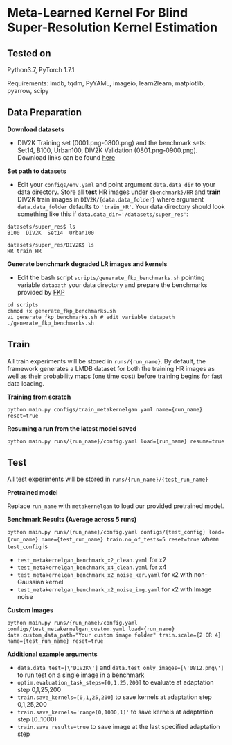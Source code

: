 # Meta-Learned Kernel For Blind Super-Resolution Kernel Estimation

## Tested on

Python3.7, PyTorch 1.7.1

Requirements: lmdb, tqdm, PyYAML, imageio, learn2learn, matplotlib, pyarrow, scipy

## Data Preparation


**Download datasets**

* DIV2K Training set (0001.png-0800.png) and the benchmark sets: Set14, B100, Urban100, DIV2K Validation (0801.png-0900.png). Download links can be found [here](https://github.com/xinntao/BasicSR/blob/master/docs/DatasetPreparation.md#common-image-sr-datasets)

**Set path to datasets**

* Edit your `configs/env.yaml` and point argument `data.data_dir` to your data directory. Store all **test** HR images under `{benchmark}/HR` and **train** DIV2K train images in `DIV2K/{data.data_folder}` where argument `data.data_folder` defaults to `'train_HR'`. Your data directory should look something like this if `data.data_dir='/datasets/super_res'`:
```
datasets/super_res$ ls
B100  DIV2K  Set14  Urban100

datasets/super_res/DIV2K$ ls
HR train_HR
```

**Generate benchmark degraded LR images and kernels**

* Edit the bash script `scripts/generate_fkp_benchmarks.sh` pointing variable `datapath` your data directory and prepare the benchmarks provided by [FKP](https://github.com/JingyunLiang/FKP) 

```
cd scripts
chmod +x generate_fkp_benchmarks.sh
vi generate_fkp_benchmarks.sh # edit variable datapath
./generate_fkp_benchmarks.sh
```

## Train

All train experiments will be stored in `runs/{run_name}`. By default, the framework generates a LMDB dataset for both the training HR images as well as their probability maps (one time cost) before training begins for fast data loading.

**Training from scratch**

`python main.py configs/train_metakernelgan.yaml name={run_name} reset=true`

**Resuming a run from the latest model saved**

`python main.py runs/{run_name}/config.yaml load={run_name} resume=true`

## Test

All test experiments will be stored in `runs/{run_name}/{test_run_name}`

**Pretrained model**

Replace `run_name` with `metakernelgan` to load our provided pretrained model.

**Benchmark Results (Average across 5 runs)**

`python main.py runs/{run_name}/config.yaml configs/{test_config} load={run_name} name={test_run_name} train.no_of_tests=5 reset=true`
where `test_config` is
- `test_metakernelgan_benchmark_x2_clean.yaml` for x2 
- `test_metakernelgan_benchmark_x4_clean.yaml` for x4 
- `test_metakernelgan_benchmark_x2_noise_ker.yaml` for x2 with non-Gaussian kernel 
- `test_metakernelgan_benchmark_x2_noise_img.yaml` for x2 with Image noise 

**Custom Images**

`python main.py runs/{run_name}/config.yaml configs/test_metakernelgan_custom.yaml load={run_name} data.custom_data_path="Your custom image folder" train.scale={2 OR 4} name={test_run_name} reset=true`

**Additional example arguments**

- `data.data_test=[\'DIV2K\']` and `data.test_only_images=[\'0812.png\']` to run test on a single image in a benchmark
- `optim.evaluation_task_steps=[0,1,25,200]` to evaluate at adaptation step 0,1,25,200 
- `train.save_kernels=[0,1,25,200]` to save kernels at adaptation step 0,1,25,200 
- `train.save_kernels='range(0,1000,1)'` to save kernels at adaptation step [0..1000)
- `train.save_results=true` to save image at the last specified adaptation step

